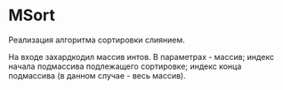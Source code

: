 # MSort
 Реализация алгоритма сортировки слиянием.

На входе захардкодил массив интов. В параметрах - массив; индекс начала подмассива подлежащего сортировке; индекс конца подмассива (в данном случае - весь массив).
